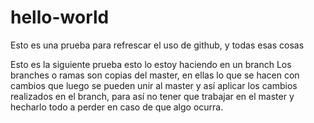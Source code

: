 # hello-world
Esto es una prueba para refrescar el uso de github, y todas esas cosas

Esto es la siguiente prueba esto lo estoy haciendo en un branch
Los branches o ramas son copias del master, en ellas lo que se hacen con cambios que luego se pueden unir al master y así aplicar los cambios realizados en el branch, para así no tener que trabajar en el master y hecharlo todo a perder en caso de que algo ocurra.

